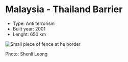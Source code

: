 # Malaysia - Thailand Barrier
* Type: Anti terrorism
* Built year: 2001
* Lenght: 650 km 

![Small piece of fence at he border](http://c2.staticflickr.com/4/3742/9052521488_c2acb20e8e_n.jpg)

Photo: Shenli Leong
